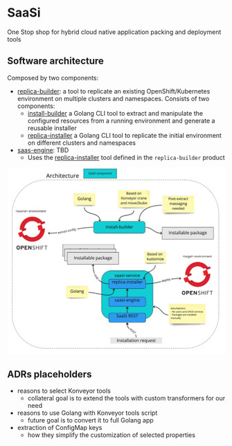 # SaaSi
One Stop shop for hybrid cloud native application packing and deployment tools

## Software architecture
Composed by two components:
* [replica-builder](./replica-builder/README.md): a tool to replicate an existing OpenShift/Kubernetes environment on 
multiple clusters and namespaces. Consists of two components:
  * [install-builder](./replica-builder/install-builder/README.md) a Golang CLI tool to extract and manipulate the configured resources
    from a running environment and generate a reusable installer
  * [replica-installer](./replica-builder/replica-installer/README.md) a Golang CLI tool to replicate the initial environment on different
    clusters and namespaces
* [saas-engine](./saas-engine/README.md): TBD
  * Uses the [replica-installer](./replica-builder/replica-installer) tool defined in the `replica-builder` product

![](./images/architecture.jpg)

## ADRs placeholders
- reasons to select Konveyor tools
  - collateral goal is to extend the tools with custom transformers for our need
- reasons to use Golang with Konveyor tools script
  - future goal is to convert it to full Golang app
- extraction of ConfigMap keys
  - how they simplify the customization of selected properties 
